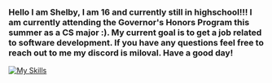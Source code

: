 ### Hello I am Shelby, I am 16 and currently still in highschool!!! I am currently attending the Governor's Honors Program this summer as a CS major :). My current goal is to get a job related to software development. If you have any questions feel free to reach out to me my discord is miloval. Have a good day!


[![My Skills](https://skillicons.dev/icons?i=js,html,css,python,discord,atom,bots,git,github)](https://skillicons.dev)
<!--
**koara-kuma/koara-kuma** is a ✨ _special_ ✨ repository because its `README.md` (this file) appears on your GitHub profile.

Here are some ideas to get you started:

- 🔭 I’m currently working on ...
- 🌱 I’m currently learning ...
- 👯 I’m looking to collaborate on ...
- 🤔 I’m looking for help with ...
- 💬 Ask me about ...
- 📫 How to reach me: ...
- 😄 Pronouns: ...
- ⚡ Fun fact: ...
-->
